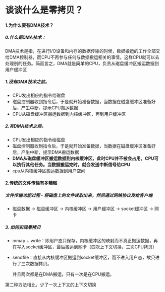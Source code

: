 # 谈谈什么是零拷贝？



#### 1.为什么要有DMA技术？

##### 	0.什么是DMA技术：

​		DMA技术是指，在进行I/O设备和内存的数据传输的时候，数据搬运的工作全部交给DMA控制器，而CPU不再参与任何与数据搬运相关的事情，这样CPU就可以去处理别的任务。简而言之，DMA就是简单的CPU，负责从磁盘缓冲区搬运数据到用户缓冲区



##### 	1.没有DMA技术之前。

- CPU发出相应的指令给磁盘
- 磁盘控制器收到指令后，于是就开始准备数据，当数据在磁盘缓冲区准备好后，产生中断，提示CPU搬运数据
- CPU从磁盘缓冲区搬运数据到内核缓冲区，再到用户缓冲区



##### 	2.有DMA技术之后。

- CPU发出相应的指令给磁盘
- 磁盘控制器收到指令后，于是就开始准备数据，当数据在磁盘缓冲区准备好后，产生中断，提示DMA搬运数据
- **DMA从磁盘缓冲区搬运数据到内核缓冲区，此时CPU并不被会占用，CPU可以执行其他任务。当数据搬运完时，就会发送中断信号给CPU**
- cpu从内核缓冲区搬运数据到用户空间



#### 2.传统的文件传输有多糟糕

##### 	文件传输功能过程 - 将磁盘上的文件读取出来，然后通过网络协议发给客户端

- 磁盘数据 -> 磁盘缓冲区 -> 内核缓冲区  -> 用户缓冲区 -> socket缓冲区 -> 网卡



##### 3. 如何实现零拷贝

- mmap + write：即用户态只保存，内核缓冲区的映射而不真正搬运数据，再在写入socket缓冲区，最后搬运到网卡（四次上下文切换，三次CPU拷贝）

- sendfile：直接从内核缓冲区搬运到socket缓冲区，而不进入用户态，故只进行了三次数据拷贝。

  并且两次都是在DMA搬运，只有一次是在CPU搬运。

第二种方法相比，少了一次上下文的上下文切换

